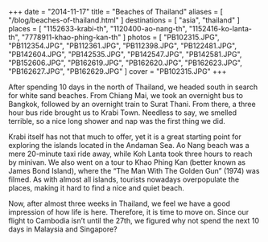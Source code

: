 +++
date    = "2014-11-17"
title   = "Beaches of Thailand"
aliases = [ "/blog/beaches-of-thailand.html" ]
destinations = [ "asia", "thailand" ]
places  = [
  "1152633-krabi-th", "1120400-ao-nang-th", "1152416-ko-lanta-th",
  "7778911-khao-phing-kan-th"
]
photos = [
  "PB102315.JPG", "PB112354.JPG", "PB112361.JPG", "PB112398.JPG", "PB122481.JPG",
  "PB142604.JPG", "PB142535.JPG", "PB142547.JPG", "PB142581.JPG", "PB152606.JPG",
  "PB162619.JPG", "PB162620.JPG", "PB162623.JPG", "PB162627.JPG", "PB162629.JPG"
]
cover = "PB102315.JPG"
+++

After spending 10 days in the north of Thailand, we headed south in search for white sand beaches. From Chiang Mai, we took an overnight bus to Bangkok, followed by an overnight train to Surat Thani. From there, a three hour bus ride brought us to Krabi Town. Needless to say, we smelled terrible, so a nice long shower and nap was the first thing we did.
<!--more-->
Krabi itself has not that much to offer, yet it is a great starting point for exploring the islands located in the Andaman Sea. Ao Nang beach was a mere 20-minute taxi ride away, while Koh Lanta took three hours to reach by minivan. We also went on a tour to Khao Phing Kan (better known as James Bond Island), where the “The Man With The Golden Gun” (1974) was filmed. As with almost all islands, tourists nowadays overpopulate the places, making it hard to find a nice and quiet beach.

Now, after almost three weeks in Thailand, we feel we have a good impression of how life is here. Therefore, it is time to move on. Since our flight to Cambodia isn’t until the 27th, we figured why not spend the next 10 days in Malaysia and Singapore?